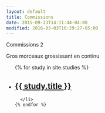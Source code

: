 ```yaml
---
layout: default
title: Commissions
date: 2015-09-23T14:11:44-04:00
modified: 2016-03-03T10:29:27-05:00
---
```


Commissions 2
<p>Gros morceaux grossissant en continu</p>


  <ul class="post-list">
    {% for study in site.studies %}
      <li>
        <h2>
          <a class="post-link" href="{{ study.url | prepend: site.baseurl }}">{{ study.title }}</a>
        </h2>
<!--         {{ post.excerpt }}
        <span class="post-meta">{{ post.date | date: "%b %-d, %Y" }}</span>
        <span class="post-meta label">{{ post.lubie }}</span> -->

      </li>
    {% endfor %}
  </ul>